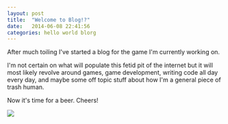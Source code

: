 ```yaml
---
layout: post
title:  "Welcome to Blog!?"
date:   2014-06-08 22:41:56
categories: hello world blorg
---
```


After much toiling I've started a blog for the game I'm currently working on.

I'm not certain on what will populate this fetid pit of the internet but it will most likely revolve around games, game development, writing code all day every day, and maybe some off topic stuff about how I'm a general piece of trash human.

Now it's time for a beer. Cheers!

<img class="not-even-baked"  src="{{ site.baseurl }}/images/sohigh1.png">

